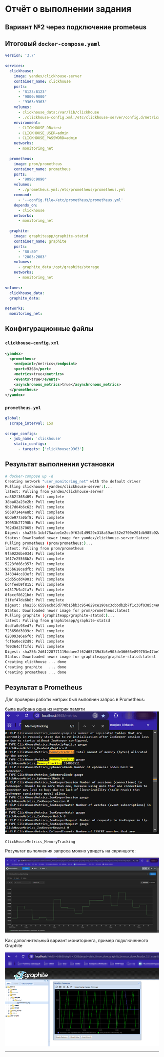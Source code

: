 # Отчёт о выполнении задания
## Вариант №2 через подключение prometeus
## Итоговый `docker-compose.yaml`

```yaml
version: '3.7'

services:
  clickhouse:
    image: yandex/clickhouse-server
    container_name: clickhouse
    ports:
      - "8123:8123"
      - "9000:9000"
      - "9363:9363"
    volumes:
      - clickhouse_data:/var/lib/clickhouse
      - ./clickhouse-config.xml:/etc/clickhouse-server/config.d/metrics.xml
    environment:
      - CLICKHOUSE_DB=test
      - CLICKHOUSE_USER=admin
      - CLICKHOUSE_PASSWORD=admin
    networks:
      - monitoring_net

  prometheus:
    image: prom/prometheus
    container_name: prometheus
    ports:
      - "9090:9090"
    volumes:
      - ./prometheus.yml:/etc/prometheus/prometheus.yml
    command:
      - '--config.file=/etc/prometheus/prometheus.yml'
    depends_on:
      - clickhouse
    networks:
      - monitoring_net

  graphite:
    image: graphiteapp/graphite-statsd
    container_name: graphite
    ports:
      - "80:80"
      - "2003:2003"
    volumes:
      - graphite_data:/opt/graphite/storage
    networks:
      - monitoring_net

volumes:
  clickhouse_data:
  graphite_data:

networks:
  monitoring_net:
```

## Конфигурационные файлы

### `clickhouse-config.xml`

```xml
<yandex>
  <prometheus>
    <endpoint>/metrics</endpoint>
    <port>9363</port>
    <metrics>true</metrics>
    <events>true</events>
    <asynchronous_metrics>true</asynchronous_metrics>
  </prometheus>
</yandex>
```

### `prometheus.yml`

```yaml
global:
  scrape_interval: 15s

scrape_configs:
  - job_name: 'clickhouse'
    static_configs:
      - targets: ['clickhouse:9363']
```

## Результат выполнения установки

```bash
# docker-compose up -d
Creating network "user_monitoring_net" with the default driver
Pulling clickhouse (yandex/clickhouse-server:)...
latest: Pulling from yandex/clickhouse-server
ea362f368469: Pull complete
38ba82a23e2b: Pull complete
9b17d04b6c62: Pull complete
5658714e4e8b: Pull complete
6bde977a0bf8: Pull complete
39053b27290b: Pull complete
762d3d237065: Pull complete
Digest: sha256:1cbf75aabe1e2cc9f62d1d9929c318a59ae552e2700e201db985b92a9bcabc6e
Status: Downloaded newer image for yandex/clickhouse-server:latest
Pulling prometheus (prom/prometheus:)...
latest: Pulling from prom/prometheus
9fa9226be034: Pull complete
1617e25568b2: Pull complete
5223fd66c357: Pull complete
935b618cedfb: Pull complete
343344cc83ef: Pull complete
c5d55cdd4901: Pull complete
bc4feeb9f815: Pull complete
e4517b9a2fa7: Pull complete
8faccf8621bd: Pull complete
21fef47de6b8: Pull complete
Digest: sha256:6559acbd5d770b15bb3c954629ce190ac3cbbdb2b7f1c30f0385c4e05104e218
Status: Downloaded newer image for prom/prometheus:latest
Pulling graphite (graphiteapp/graphite-statsd:)...
latest: Pulling from graphiteapp/graphite-statsd
0cdfa0c98ed7: Pull complete
723656d3099c: Pull complete
620093e6e6f0: Pull complete
fcf6a0ec82d9: Pull complete
f09364cff1fd: Pull complete
Digest: sha256:2d61228771119ddaee2f62d65739d3b5e903de36666e899703e47be1def571fe
Status: Downloaded newer image for graphiteapp/graphite-statsd:latest
Creating clickhouse ... done
Creating graphite   ... done
Creating prometheus ... done
```

## Результат в Prometheus

Для проверки работы метрик был выполнен запрос в Prometheus:

была выбрана одна из метрик памяти 
![Скриншот Prometheus metrics](2.png)


```promql
ClickHouseMetrics_MemoryTracking
```

Результат выполнения запроса можно увидеть на скриншоте:

![Скриншот Prometheus](1.png)

Как дополнительный вариант мониторинга, пример подключенного Graphite

![Скриншот Graphite](3.png)

---